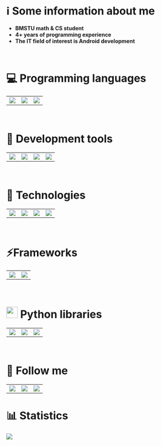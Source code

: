 # ℹ️ Some information about me
- **BMSTU math & CS student**
- **4+ years of programming experience**
- **The IT field of interest is Android development**
<br />

# 💻 Programming languages
<div align="left">
    <table>
        <tr>
            <td> <!--Python-->
                <img src="https://img.shields.io/badge/-python-3776AB?style=for-the-badge&labelColor=090909&logo=python&logoColor=06D001"/>
            </td>
            <td> <!--C++-->
                <img src="https://img.shields.io/badge/-C++-3776AB?style=for-the-badge&labelColor=090909&logo=C%2b%2b&logoColor=10439F" />
            </td>
            <td> <!--Kotlin-->
                <img src="https://img.shields.io/badge/-kotlin-3776AB?style=for-the-badge&labelColor=090909&logo=kotlin&logoColor=B125EA" />
            </td>
        </tr>
    </table>
</div><br />

# 🔧 Development tools
<div align="left">
    <table>
        <tr>
            <td> <!--GIT-->
                <img src="https://img.shields.io/badge/-git-4535C1?style=for-the-badge&logo=git&labelColor=090909" />
            </td>
            <td> <!--Gitlab-->
                <img src="https://img.shields.io/badge/-gitlab-4535C1?style=for-the-badge&logo=gitlab&labelColor=090909" />
            </td>
            <td> <!--Github-->
                <img src="https://img.shields.io/badge/-github-white?style=for-the-badge&logo=github&labelColor=090909">
            </td>
            <td> <!--Obsidian-->
                <img src="https://img.shields.io/badge/-obsidian-090909?style=for-the-badge&logo=obsidian&logoColor=A88BFA" />
            </td>
        </tr>
    </table>
</div> <br />

# 👾 Technologies
<div align="left">
    <table>
        <tr>
            <td> <!--Linux-->
                <img src="https://img.shields.io/badge/-linux-090909?style=for-the-badge&logo=linux" />
            </td>
            <td> <!--Firebase-->
                <img src="https://img.shields.io/badge/-firebase-323330?style=for-the-badge&logo=firebase&logoColor=F0E68C" />
            </td>
            <td> <!--LaTeX-->
                <img src="https://img.shields.io/badge/-latex-090909?style=for-the-badge&logo=latex&logoColor=179BAE" />
            </td>
            <td> <!--Jupyter-->
                <img src="https://img.shields.io/badge/-jupyter-090909?style=for-the-badge&logo=jupyter" />
            </td>
        </tr>
    </table>
</div> <br />

# ⚡Frameworks
<div align="left">
    <table>
        <tr>
            <td> <!--Qt-->
                <img src="https://img.shields.io/badge/-qt-4535C1?style=for-the-badge&logo=qt&labelColor=090909&logoColor=00FF00" />
            </td>
            <td> <!--Android-->
                <img src="https://img.shields.io/badge/-android-4535C1?style=for-the-badge&logo=android&labelColor=090909" />
            </td>
        </tr>
    </table>
</div> <br />

# <img src="https://cdn.jsdelivr.net/gh/devicons/devicon@latest/icons/python/python-original.svg" width="30" /> Python libraries
<div align="left">
    <table>
        <tr>
            <td> <!--numpy-->
                <img src="https://img.shields.io/badge/-numpy-090909?style=for-the-badge&logo=numpy&logoColor=4d77cf" />
            </td>
            <td> <!--sympy-->
                <img src="https://img.shields.io/badge/-sympy-090909?style=for-the-badge&logo=sympy&logoColor=387F39" />    
            </td>
            <td> <!--scipy-->
                <img src="https://img.shields.io/badge/-scipy-090909?style=for-the-badge&logo=scipy" />
            </td>
        </tr>
    </table>
</div> <br />

# 📲 Follow me
<div align="left">
    <table>
        <tr>
            <td> <!--Telegram-->
                <a href="https://t.me/Nep_pasha/">
                    <img src="https://img.shields.io/badge/-telegram-090909?style=for-the-badge&logo=telegram" />
                </a>
            </td>
            <td> <!--LeetCode-->
                <a href="https://leetcode.com/u/GNU_nan0_machine_s0n/">
                    <img src="https://img.shields.io/badge/-leetcode-090909?style=for-the-badge&logo=leetcode" />
                </a>
            </td>
            <td> <!--HackerRank-->
                <a href="https://www.hackerrank.com/profile/trudi2004">
                    <img src="https://img.shields.io/badge/-hackerrank-090909?style=for-the-badge&logo=hackerrank" />
                </a>
            </td>
        </tr>
    </table>
</div>

# 📊 Statistics
<div align="left">
    <img src="https://github-readme-stats.vercel.app/api/top-langs/?username=nepavellab&theme=github_dark" />
</div>

<!--<div align="left">
    <img src="https://leetcard.jacoblin.cool/GNU_nan0_machine_s0n?theme=dark">
</div>_-->
